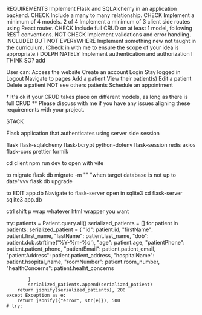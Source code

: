 REQUIREMENTS
Implement Flask and SQLAlchemy in an application backend. CHECK
Include a many to many relationship. CHECK
Implement a minimum of 4 models. 2 of 4
Implement a minimum of 3 client side routes using React router. CHECK
Include full CRUD on at least 1 model, following REST conventions. NOT CHECK
Implement validations and error handling. INCLUDED BUT NOT EVERYWHERE
Implement something new not taught in the curriculum. (Check in with me to ensure the scope of your idea is appropriate.) DOLPHINATELY
Implement authentication and authorization I THINK SO? add 
 
User can:
Access the website
Create an account
Login
Stay logged in
Logout
Navigate to pages
Add a patient
View their patient(s)
Edit a patient
Delete a patient
NOT see others patients
Schedule an appointment

† It's ok if your CRUD takes place on different models, as long as there is full CRUD
†† Please discuss with me if you have any issues aligning these requirements with your project.

STACK

Flask application that authenticates using server side session

flask
flask-sqlalchemy
flask-bcrypt
python-dotenv
flask-session
redis
axios
flask-cors
prettier
formik



cd client
npm run dev to open with vite

to migrate
flask db migrate -m ""
"when target database is not up to date"vvv
flask db upgrade

to EDIT app.db
Navigate to flask-server
open in sqlite3
    cd flask-server
    sqlite3 app.db

ctrl shift p 
wrap
whatever html wrapper you want

  try:
        patients = Patient.query.all()
        serialized_patients = []
        for patient in patients:
            serialized_patient = {
                "id": patient.id,
                "firstName": patient.first_name,
                "lastName": patient.last_name,
                "dob": patient.dob.strftime('%Y-%m-%d'),
                "age": patient.age,
                "patientPhone": patient.patient_phone,
                "patientEmail": patient.patient_email,
                "patientAddress": patient.patient_address,
                "hospitalName": patient.hsopital_name,
                "roomNumber": patient.room_number,
                "healthConcerns": patient.healht_concerns

            }
            serialized_patients.append(serialized_patient)
        return jsonify(serialized_patients), 200
    except Exception as e:
        return jsonify({"error", str(e)}), 500
    # try: